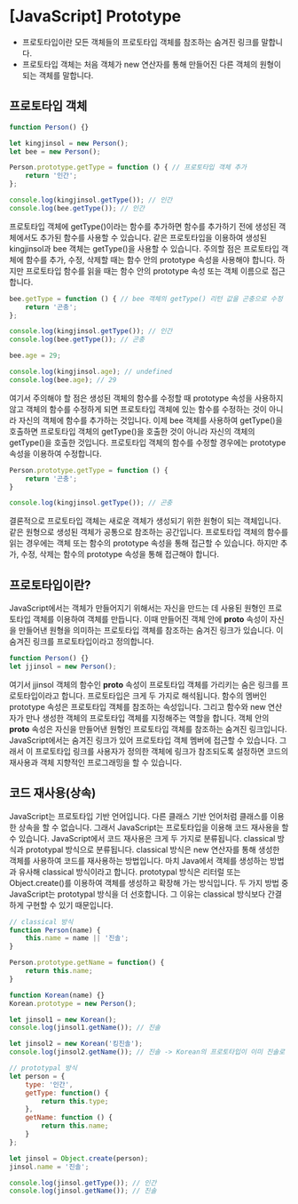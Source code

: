 # [JavaScript] Prototype

- 프로토타입이란 모든 객체들의 프로토타입 객체를 참조하는 숨겨진 링크를 말합니다.
- 프로토타입 객체는 처음 객체가 new 연산자를 통해 만들어진 다른 객체의 원형이 되는 객체를 말합니다.

## 프로토타입 객체



```jsx
function Person() {}

let kingjinsol = new Person();
let bee = new Person();

Person.prototype.getType = function () { // 프로토타입 객체 추가
	return '인간';
};

console.log(kingjinsol.getType()); // 인간
console.log(bee.getType()); // 인간
```

프로토타입 객체에 getType()이라는 함수를 추가하면 함수를 추가하기 전에 생성된 객체에서도 추가된 함수를 사용할 수 있습니다. 같은 프로토타입을 이용하여 생성된 kingjinsol과 bee 객체는 getType()을 사용할 수 있습니다.
주의할 점은 프로토타입 객체에 함수를 추가, 수정, 삭제할 때는 함수 안의 prototype 속성을 사용해야 합니다. 하지만 프로토타입 함수를 읽을 때는 함수 안의 prototype 속성 또는 객체 이름으로 접근합니다.

```jsx
bee.getType = function () { // bee 객체의 getType() 리턴 값을 곤충으로 수정
	return '곤충';
};

console.log(kingjinsol.getType()); // 인간
console.log(bee.getType()); // 곤충

bee.age = 29;

console.log(kingjinsol.age); // undefined
console.log(bee.age); // 29
```

여기서 주의해야 할 점은 생성된 객체의 함수를 수정할 때 prototype 속성을 사용하지 않고 객체의 함수를 수정하게 되면 프로토타입 객체에 있는 함수를 수정하는 것이 아니라 자신의 객체에 함수를 추가하는 것입니다.
이제 bee 객체를 사용하여 getType()을 호출하면 프로토타입 객체의 getType()을 호출한 것이 아니라 자신의 객체의 getType()을 호출한 것입니다.
프로토타입 객체의 함수를 수정할 경우에는 prototype 속성을 이용하여 수정합니다.

```jsx
Person.prototype.getType = function () {
	return '곤충';
}

console.log(kingjinsol.getType()); // 곤충
```

결론적으로 프로토타입 객체는 새로운 객체가 생성되기 위한 원형이 되는 객체입니다. 같은 원형으로 생성된 객체가 공통으로 참조하는 공간입니다.
프로토타입 객체의 함수를 읽는 경우에는 객체 또는 함수의 prototype 속성을 통해 접근할 수 있습니다. 하지만 추가, 수정, 삭제는 함수의 prototype 속성을 통해 접근해야 합니다.

## 프로토타입이란?



JavaScript에서는 객체가 만들어지기 위해서는 자신을 만드는 데 사용된 원형인 프로토타입 객체를 이용하여 객체를 만듭니다. 이때 만들어진 객체 안에 __proto__ 속성이 자신을 만들어낸 원형을 의미하는 프로토타입 객체를 참조하는 숨겨진 링크가 있습니다. 이 숨겨진 링크를 프로토타입이라고 정의합니다.

```jsx
function Person() {}
let jjinsol = new Person();
```

여기서 jjinsol 객체의 함수인 __proto__ 속성이 프로토타입 객체를 가리키는 숨은 링크를 프로토타입이라고 합니다.
프로토타입은 크게 두 가지로 해석됩니다. 함수의 멤버인 prototype 속성은 프로토타입 객체를 참조하는 속성입니다. 그리고 함수와 new 연산자가 만나 생성한 객체의 프로토타입 객체를 지정해주는 역할을 합니다. 객체 안의 __proto__ 속성은 자신을 만들어낸 원형인 프로토타입 객체를 참조하는 숨겨진 링크입니다.
JavaScript에서는 숨겨진 링크가 있어 프로토타입 객체 멤버에 접근할 수 있습니다. 그래서 이 프로토타입 링크를 사용자가 정의한 객체에 링크가 참조되도록 설정하면 코드의 재사용과 객체 지향적인 프로그래밍을 할 수 있습니다.

## 코드 재사용(상속)



JavaScript는 프로토타입 기반 언어입니다. 다른 클래스 기반 언어처럼 클래스를 이용한 상속을 할 수 없습니다. 그래서 JavaScript는 프로토타입을 이용해 코드 재사용을 할 수 있습니다.
JavaScript에서 코드 재사용은 크게 두 가지로 분류됩니다. classical 방식과 prototypal 방식으로 분류됩니다.
classical 방식은 new 연산자를 통해 생성한 객체를 사용하여 코드를 재사용하는 방법입니다. 마치 Java에서 객체를 생성하는 방법과 유사해 classical 방식이라고 합니다.
prototypal 방식은 리터럴 또는 Object.create()를 이용하여 객체를 생성하고 확장해 가는 방식입니다.
두 가지 방법 중 JavaScript는 prototypal 방식을 더 선호합니다. 그 이유는 classical 방식보다 간결하게 구현할 수 있기 때문입니다.

```jsx
// classical 방식
function Person(name) {
	this.name = name || '진솔';
}

Person.prototype.getName = function() {
	return this.name;
}

function Korean(name) {}
Korean.prototype = new Person();

let jinsol1 = new Korean();
console.log(jinsol1.getName()); // 진솔

let jinsol2 = new Korean('킹진솔');
console.log(jinsol2.getName()); // 진솔 -> Korean의 프로토타입이 이미 진솔로 정해져있음

// prototypal 방식
let person = {
	type: '인간',
	getType: function() {
		return this.type;
	},
	getName: function () {
		return this.name;
	}
};

let jinsol = Object.create(person);
jinsol.name = '진솔';

console.log(jinsol.getType()); // 인간
console.log(jinsol.getName()); // 진솔
```